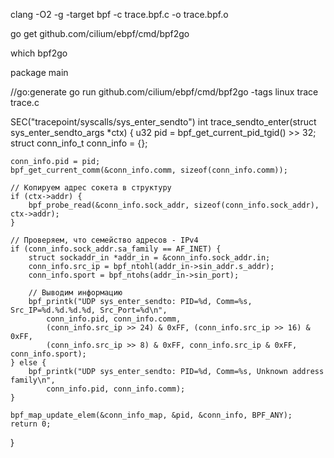 clang -O2 -g -target bpf -c trace.bpf.c -o trace.bpf.o

go get github.com/cilium/ebpf/cmd/bpf2go

which bpf2go


package main

//go:generate go run github.com/cilium/ebpf/cmd/bpf2go -tags linux trace trace.c

SEC("tracepoint/syscalls/sys_enter_sendto")
int trace_sendto_enter(struct sys_enter_sendto_args *ctx)
{
    u32 pid = bpf_get_current_pid_tgid() >> 32;
    struct conn_info_t conn_info = {};

    conn_info.pid = pid;
    bpf_get_current_comm(&conn_info.comm, sizeof(conn_info.comm));

    // Копируем адрес сокета в структуру
    if (ctx->addr) {
        bpf_probe_read(&conn_info.sock_addr, sizeof(conn_info.sock_addr), ctx->addr);
    }

    // Проверяем, что семейство адресов - IPv4
    if (conn_info.sock_addr.sa_family == AF_INET) {
        struct sockaddr_in *addr_in = &conn_info.sock_addr.in;
        conn_info.src_ip = bpf_ntohl(addr_in->sin_addr.s_addr);
        conn_info.sport = bpf_ntohs(addr_in->sin_port);

        // Выводим информацию
        bpf_printk("UDP sys_enter_sendto: PID=%d, Comm=%s, Src_IP=%d.%d.%d.%d, Src_Port=%d\n",
            conn_info.pid, conn_info.comm,
            (conn_info.src_ip >> 24) & 0xFF, (conn_info.src_ip >> 16) & 0xFF,
            (conn_info.src_ip >> 8) & 0xFF, conn_info.src_ip & 0xFF, conn_info.sport);
    } else {
        bpf_printk("UDP sys_enter_sendto: PID=%d, Comm=%s, Unknown address family\n",
            conn_info.pid, conn_info.comm);
    }

    bpf_map_update_elem(&conn_info_map, &pid, &conn_info, BPF_ANY);
    return 0;
}
